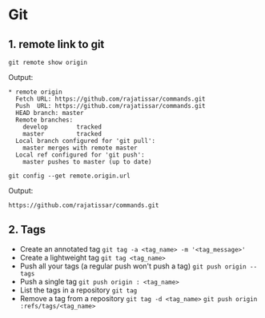 # Git

## 1. remote link to git

   `git remote show origin`

Output:

```
* remote origin
  Fetch URL: https://github.com/rajatissar/commands.git
  Push  URL: https://github.com/rajatissar/commands.git
  HEAD branch: master
  Remote branches:
    develop        tracked
    master         tracked
  Local branch configured for 'git pull':
    master merges with remote master
  Local ref configured for 'git push':
    master pushes to master (up to date)
```
`git config --get remote.origin.url`

Output:

```
https://github.com/rajatissar/commands.git
```

## 2. Tags

- Create an annotated tag
`git tag -a <tag_name> -m '<tag_message>'`
- Create a lightweight tag
`git tag <tag_name>`
- Push all your tags (a regular push won't push a tag)
`git push origin --tags`
- Push a single tag
`git push origin : <tag_name>`
- List the tags in a repository
`git tag`
- Remove a tag from a repository
`git tag -d <tag_name>`
`git push origin :refs/tags/<tag_name>`

